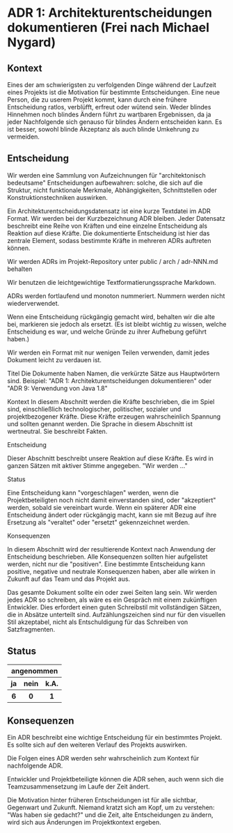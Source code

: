 # ADR 1: Architekturentscheidungen dokumentieren  (Frei nach Michael Nygard)

## Kontext

Eines der am schwierigsten zu verfolgenden Dinge während der Laufzeit eines Projekts ist die Motivation für bestimmte Entscheidungen. 
Eine neue Person, die zu userem Projekt kommt, kann durch eine frühere Entscheidung ratlos, verblüfft, erfreut oder wütend sein. 
Weder blindes Hinnehmen noch blindes Ändern führt zu wartbaren Ergebnissen, da ja jeder Nachfolgende sich genauso für blindes Ändern entscheiden kann. 
Es ist besser, sowohl blinde Akzeptanz als auch blinde Umkehrung zu vermeiden.


## Entscheidung

Wir werden eine Sammlung von Aufzeichnungen für "architektonisch bedeutsame" Entscheidungen aufbewahren: solche, die sich auf die Struktur, nicht funktionale Merkmale, Abhängigkeiten, Schnittstellen oder Konstruktionstechniken auswirken.

Ein Architekturentscheidungsdatensatz ist eine kurze Textdatei im ADR Format. Wir werden bei der Kurzbezeichnung ADR bleiben. Jeder Datensatz beschreibt eine Reihe von Kräften und eine einzelne Entscheidung als Reaktion auf diese Kräfte. Die dokumentierte Entscheidung ist hier das zentrale Element, sodass bestimmte Kräfte in mehreren ADRs auftreten können.

Wir werden ADRs im Projekt-Repository unter public / arch / adr-NNN.md behalten

Wir benutzen die leichtgewichtige Textformatierungssprache Markdown.

ADRs werden fortlaufend und monoton nummeriert. Nummern werden nicht wiederverwendet.

Wenn eine Entscheidung rückgängig gemacht wird, behalten wir die alte bei, markieren sie jedoch als ersetzt. (Es ist bleibt wichtig zu wissen, welche Entscheidung es war, und welche Gründe zu ihrer Aufhebung geführt haben.)

Wir werden ein Format mit nur wenigen Teilen verwenden, damit jedes Dokument leicht zu verdauen ist. 

Titel 
Die Dokumente haben Namen, die verkürzte Sätze aus Hauptwörtern sind. Beispiel: "ADR 1: Architekturentscheidungen dokumentieren" oder "ADR 9: Verwendung von Java 1.8"

Kontext 
In diesem Abschnitt werden die Kräfte beschrieben, die im Spiel sind, einschließlich technologischer, politischer, sozialer und projektbezogener Kräfte. 
Diese Kräfte erzeugen wahrscheinlich Spannung und sollten genannt werden. Die Sprache in diesem Abschnitt ist wertneutral. Sie beschreibt Fakten.

Entscheidung 

Dieser Abschnitt beschreibt unsere Reaktion auf diese Kräfte. Es wird in ganzen Sätzen mit aktiver Stimme angegeben. "Wir werden ..."

Status 

Eine Entscheidung kann "vorgeschlagen" werden, wenn die Projektbeteiligten noch nicht damit einverstanden sind, oder "akzeptiert" werden, sobald sie vereinbart wurde. Wenn ein späterer ADR eine Entscheidung ändert oder rückgängig macht, kann sie mit Bezug auf ihre Ersetzung als "veraltet" oder "ersetzt" gekennzeichnet werden.

Konsequenzen 

In diesem Abschnitt wird der resultierende Kontext nach Anwendung der Entscheidung beschrieben. 
Alle Konsequenzen sollten hier aufgelistet werden, nicht nur die "positiven". 
Eine bestimmte Entscheidung kann positive, negative und neutrale Konsequenzen haben, aber alle wirken in Zukunft auf das Team und das Projekt aus.

Das gesamte Dokument sollte ein oder zwei Seiten lang sein. Wir werden jedes ADR so schreiben, als wäre es ein Gespräch mit einem zukünftigen Entwickler. Dies erfordert einen guten Schreibstil mit vollständigen Sätzen, die in Absätze unterteilt sind. Aufzählungszeichen sind nur für den visuellen Stil akzeptabel, nicht als Entschuldigung für das Schreiben von Satzfragmenten. 

## Status

<table>
  <tr>
      <th colspan="3">angenommen</th>
  </tr>
  <tr>
    <th>ja</th>
    <th>nein</th>
    <th>k.A.</th>
  </tr>
   <tr>
    <th>6</th>
    <th>0</th>
    <th>1</th>
  </tr>
</table> 


## Konsequenzen

Ein ADR beschreibt eine wichtige Entscheidung für ein bestimmtes Projekt. Es sollte sich auf den weiteren Verlauf des Projekts auswirken.

Die Folgen eines ADR werden sehr wahrscheinlich zum Kontext für nachfolgende ADR. 

Entwickler und Projektbeteiligte können die ADR sehen, auch wenn sich die Teamzusammensetzung im Laufe der Zeit ändert.

Die Motivation hinter früheren Entscheidungen ist für alle sichtbar, Gegenwart und Zukunft. Niemand kratzt sich am Kopf, um zu verstehen: "Was haben sie gedacht?" und die Zeit, alte Entscheidungen zu ändern, wird sich aus Änderungen im Projektkontext ergeben.


